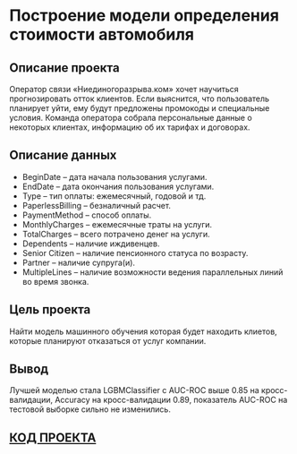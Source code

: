 # Построение модели определения стоимости автомобиля

## Описание проекта
Оператор связи «Ниединогоразрыва.ком» хочет научиться прогнозировать отток клиентов. Если выяснится, что пользователь планирует уйти, ему будут предложены промокоды и специальные условия. Команда оператора собрала персональные данные о некоторых клиентах, информацию об их тарифах и договорах.


## Описание данных

- BeginDate – дата начала пользования услугами.
- EndDate – дата окончания пользования услугами.
- Type – тип оплаты: ежемесячный, годовой и тд.
- PaperlessBilling – безналичный расчет.
- PaymentMethod – способ оплаты.
- MonthlyCharges – ежемесячные траты на услуги.
- TotalCharges – всего потрачено денег на услуги.
- Dependents – наличие иждивенцев.
- Senior Citizen – наличие пенсионного статуса по возрасту.
- Partner – наличие супруга(и).
- MultipleLines – наличие возможности ведения параллельных линий во время звонка.

## Цель проекта

Найти модель машинного обучения которая будет находить клиетов, которые планируют отказаться от услуг компании. 


## Вывод

Лучшей моделью стала LGBMClassifier с AUC-ROC выше 0.85 на кросс-валидации, Accuracy на кросс-валидации 0.89, показатель AUC-ROC на тестовой выборке сильно не изменились. 

## [КОД ПРОЕКТА](forecasting_customer_outflow_telecom_project.ipynb)
